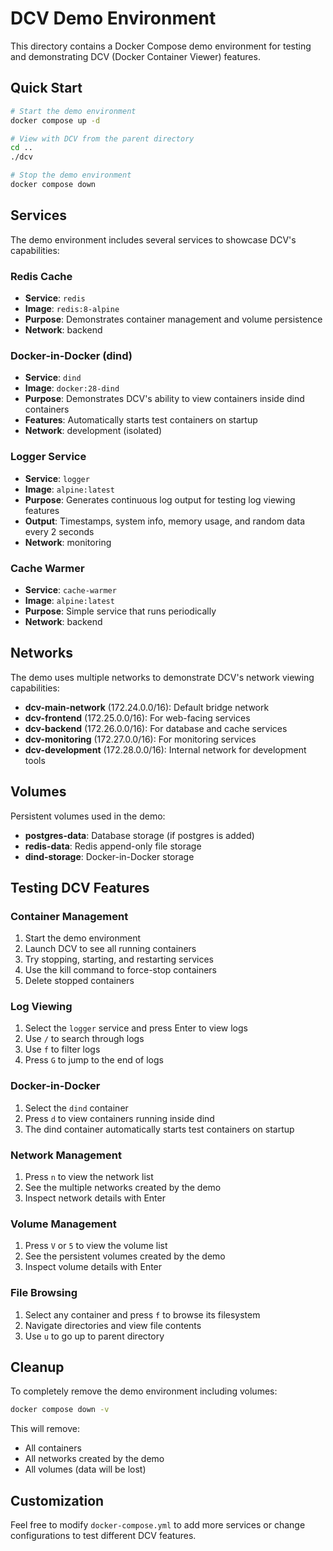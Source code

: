 # DCV Demo Environment

This directory contains a Docker Compose demo environment for testing and demonstrating DCV (Docker Container Viewer) features.

## Quick Start

```bash
# Start the demo environment
docker compose up -d

# View with DCV from the parent directory
cd ..
./dcv

# Stop the demo environment
docker compose down
```

## Services

The demo environment includes several services to showcase DCV's capabilities:

### Redis Cache
- **Service**: `redis`
- **Image**: `redis:8-alpine`
- **Purpose**: Demonstrates container management and volume persistence
- **Network**: backend

### Docker-in-Docker (dind)
- **Service**: `dind`
- **Image**: `docker:28-dind`
- **Purpose**: Demonstrates DCV's ability to view containers inside dind containers
- **Features**: Automatically starts test containers on startup
- **Network**: development (isolated)

### Logger Service
- **Service**: `logger`
- **Image**: `alpine:latest`
- **Purpose**: Generates continuous log output for testing log viewing features
- **Output**: Timestamps, system info, memory usage, and random data every 2 seconds
- **Network**: monitoring

### Cache Warmer
- **Service**: `cache-warmer`
- **Image**: `alpine:latest`
- **Purpose**: Simple service that runs periodically
- **Network**: backend

## Networks

The demo uses multiple networks to demonstrate DCV's network viewing capabilities:

- **dcv-main-network** (172.24.0.0/16): Default bridge network
- **dcv-frontend** (172.25.0.0/16): For web-facing services
- **dcv-backend** (172.26.0.0/16): For database and cache services
- **dcv-monitoring** (172.27.0.0/16): For monitoring services
- **dcv-development** (172.28.0.0/16): Internal network for development tools

## Volumes

Persistent volumes used in the demo:

- **postgres-data**: Database storage (if postgres is added)
- **redis-data**: Redis append-only file storage
- **dind-storage**: Docker-in-Docker storage

## Testing DCV Features

### Container Management
1. Start the demo environment
2. Launch DCV to see all running containers
3. Try stopping, starting, and restarting services
4. Use the kill command to force-stop containers
5. Delete stopped containers

### Log Viewing
1. Select the `logger` service and press Enter to view logs
2. Use `/` to search through logs
3. Use `f` to filter logs
4. Press `G` to jump to the end of logs

### Docker-in-Docker
1. Select the `dind` container
2. Press `d` to view containers running inside dind
3. The dind container automatically starts test containers on startup

### Network Management
1. Press `n` to view the network list
2. See the multiple networks created by the demo
3. Inspect network details with Enter

### Volume Management
1. Press `V` or `5` to view the volume list
2. See the persistent volumes created by the demo
3. Inspect volume details with Enter

### File Browsing
1. Select any container and press `f` to browse its filesystem
2. Navigate directories and view file contents
3. Use `u` to go up to parent directory

## Cleanup

To completely remove the demo environment including volumes:

```bash
docker compose down -v
```

This will remove:
- All containers
- All networks created by the demo
- All volumes (data will be lost)

## Customization

Feel free to modify `docker-compose.yml` to add more services or change configurations to test different DCV features.